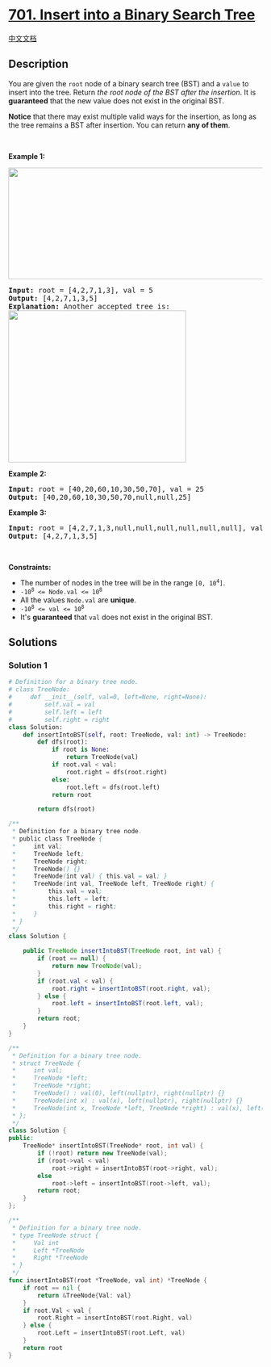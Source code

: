 # [701. Insert into a Binary Search Tree](https://leetcode.com/problems/insert-into-a-binary-search-tree)

[中文文档](/solution/0700-0799/0701.Insert%20into%20a%20Binary%20Search%20Tree/README.md)

<!-- tags:Tree,Binary Search Tree,Binary Tree -->

## Description

<p>You are given the <code>root</code> node of a binary search tree (BST) and a <code>value</code> to insert into the tree. Return <em>the root node of the BST after the insertion</em>. It is <strong>guaranteed</strong> that the new value does not exist in the original BST.</p>

<p><strong>Notice</strong>&nbsp;that there may exist&nbsp;multiple valid ways for the&nbsp;insertion, as long as the tree remains a BST after insertion. You can return <strong>any of them</strong>.</p>

<p>&nbsp;</p>
<p><strong class="example">Example 1:</strong></p>
<img alt="" src="./images/insertbst.jpg" style="width: 752px; height: 221px;" />
<pre>
<strong>Input:</strong> root = [4,2,7,1,3], val = 5
<strong>Output:</strong> [4,2,7,1,3,5]
<strong>Explanation:</strong> Another accepted tree is:
<img alt="" src="./images/bst.jpg" style="width: 352px; height: 301px;" />
</pre>

<p><strong class="example">Example 2:</strong></p>

<pre>
<strong>Input:</strong> root = [40,20,60,10,30,50,70], val = 25
<strong>Output:</strong> [40,20,60,10,30,50,70,null,null,25]
</pre>

<p><strong class="example">Example 3:</strong></p>

<pre>
<strong>Input:</strong> root = [4,2,7,1,3,null,null,null,null,null,null], val = 5
<strong>Output:</strong> [4,2,7,1,3,5]
</pre>

<p>&nbsp;</p>
<p><strong>Constraints:</strong></p>

<ul>
	<li>The number of nodes in&nbsp;the tree will be in the range <code>[0,&nbsp;10<sup>4</sup>]</code>.</li>
	<li><code>-10<sup>8</sup> &lt;= Node.val &lt;= 10<sup>8</sup></code></li>
	<li>All the values <code>Node.val</code> are <strong>unique</strong>.</li>
	<li><code>-10<sup>8</sup> &lt;= val &lt;= 10<sup>8</sup></code></li>
	<li>It&#39;s <strong>guaranteed</strong> that <code>val</code> does not exist in the original BST.</li>
</ul>

## Solutions

### Solution 1

<!-- tabs:start -->

```python
# Definition for a binary tree node.
# class TreeNode:
#     def __init__(self, val=0, left=None, right=None):
#         self.val = val
#         self.left = left
#         self.right = right
class Solution:
    def insertIntoBST(self, root: TreeNode, val: int) -> TreeNode:
        def dfs(root):
            if root is None:
                return TreeNode(val)
            if root.val < val:
                root.right = dfs(root.right)
            else:
                root.left = dfs(root.left)
            return root

        return dfs(root)
```

```java
/**
 * Definition for a binary tree node.
 * public class TreeNode {
 *     int val;
 *     TreeNode left;
 *     TreeNode right;
 *     TreeNode() {}
 *     TreeNode(int val) { this.val = val; }
 *     TreeNode(int val, TreeNode left, TreeNode right) {
 *         this.val = val;
 *         this.left = left;
 *         this.right = right;
 *     }
 * }
 */
class Solution {

    public TreeNode insertIntoBST(TreeNode root, int val) {
        if (root == null) {
            return new TreeNode(val);
        }
        if (root.val < val) {
            root.right = insertIntoBST(root.right, val);
        } else {
            root.left = insertIntoBST(root.left, val);
        }
        return root;
    }
}
```

```cpp
/**
 * Definition for a binary tree node.
 * struct TreeNode {
 *     int val;
 *     TreeNode *left;
 *     TreeNode *right;
 *     TreeNode() : val(0), left(nullptr), right(nullptr) {}
 *     TreeNode(int x) : val(x), left(nullptr), right(nullptr) {}
 *     TreeNode(int x, TreeNode *left, TreeNode *right) : val(x), left(left), right(right) {}
 * };
 */
class Solution {
public:
    TreeNode* insertIntoBST(TreeNode* root, int val) {
        if (!root) return new TreeNode(val);
        if (root->val < val)
            root->right = insertIntoBST(root->right, val);
        else
            root->left = insertIntoBST(root->left, val);
        return root;
    }
};
```

```go
/**
 * Definition for a binary tree node.
 * type TreeNode struct {
 *     Val int
 *     Left *TreeNode
 *     Right *TreeNode
 * }
 */
func insertIntoBST(root *TreeNode, val int) *TreeNode {
	if root == nil {
		return &TreeNode{Val: val}
	}
	if root.Val < val {
		root.Right = insertIntoBST(root.Right, val)
	} else {
		root.Left = insertIntoBST(root.Left, val)
	}
	return root
}
```

<!-- tabs:end -->

<!-- end -->
